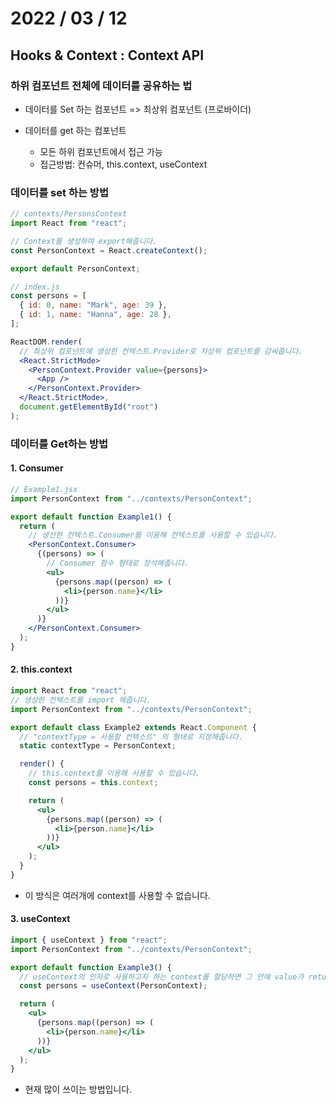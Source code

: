 # 2022 / 03 / 12

## Hooks & Context : Context API

### 하위 컴포넌트 전체에 데이터를 공유하는 법

- 데이터를 Set 하는 컴포넌트 => 최상위 컴포넌트 (프로바이더)

- 데이터를 get 하는 컴포넌트
  - 모든 하위 컴포넌트에서 접근 가능
  - 접근방법: 컨슈머, this.context, useContext

### 데이터를 set 하는 방법

```jsx
// contexts/PersonsContext
import React from "react";

// Context를 생성하여 export해줍니다.
const PersonContext = React.createContext();

export default PersonContext;

// index.js
const persons = [
  { id: 0, name: "Mark", age: 39 },
  { id: 1, name: "Hanna", age: 28 },
];

ReactDOM.render(
  // 최상위 컴포넌트에 생성한 컨텍스트.Provider로 차상위 컴포넌트를 감싸줍니다.
  <React.StrictMode>
    <PersonContext.Provider value={persons}>
      <App />
    </PersonContext.Provider>
  </React.StrictMode>,
  document.getElementById("root")
);
```

### 데이터를 Get하는 방법

#### 1. Consumer

```jsx
// Example1.jsx
import PersonContext from "../contexts/PersonContext";

export default function Example1() {
  return (
    // 생선한 컨텍스트.Consumer를 이용해 컨텍스트를 사용할 수 있습니다.
    <PersonContext.Consumer>
      {(persons) => (
        // Consumer 함수 형태로 장석해줍니다.
        <ul>
          {persons.map((person) => (
            <li>{person.name}</li>
          ))}
        </ul>
      )}
    </PersonContext.Consumer>
  );
}
```

#### 2. this.context

```jsx
import React from "react";
// 생성한 컨텍스트를 import 해줍니다.
import PersonContext from "../contexts/PersonContext";

export default class Example2 extends React.Component {
  // "contextType = 사용할 컨텍스트" 의 형태로 지정해줍니다.
  static contextType = PersonContext;

  render() {
    // this.context를 이용해 사용할 수 있습니다.
    const persons = this.context;

    return (
      <ul>
        {persons.map((person) => (
          <li>{person.name}</li>
        ))}
      </ul>
    );
  }
}
```

- 이 방식은 여러개에 context를 사용할 수 없습니다.

#### 3. useContext

```jsx
import { useContext } from "react";
import PersonContext from "../contexts/PersonContext";

export default function Example3() {
  // useContext의 인자로 사용하고자 하는 context를 할당하면 그 안에 value가 return 됩니다.
  const persons = useContext(PersonContext);

  return (
    <ul>
      {persons.map((person) => (
        <li>{person.name}</li>
      ))}
    </ul>
  );
}
```

- 현재 많이 쓰이는 방법입니다.
